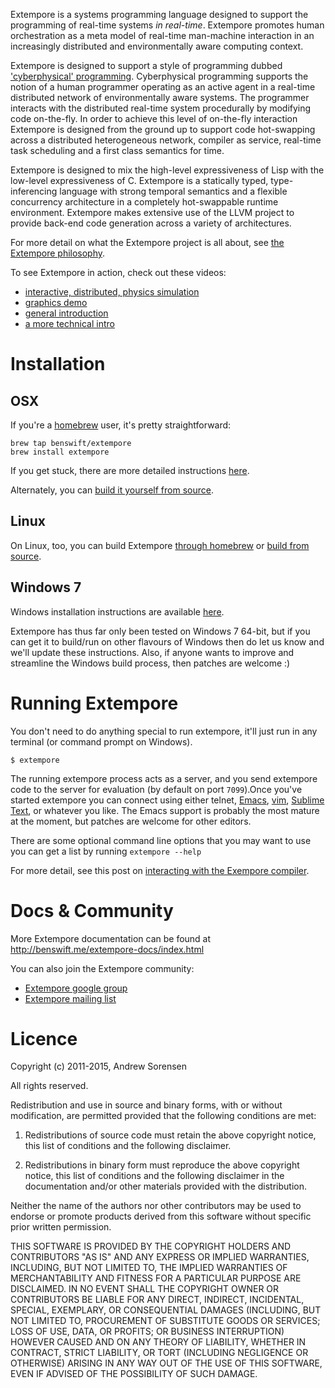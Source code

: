 Extempore is a systems programming language designed to support the
programming of real-time systems *in real-time*. Extempore promotes
human orchestration as a meta model of real-time man-machine
interaction in an increasingly distributed and environmentally aware
computing context.

Extempore is designed to support a style of programming dubbed
['cyberphysical' programming](http://dl.acm.org/citation.cfm?id=1869526).
Cyberphysical programming supports the notion of a human programmer
operating as an active agent in a real-time distributed network of
environmentally aware systems. The programmer interacts with the
distributed real-time system procedurally by modifying code
on-the-fly. In order to achieve this level of on-the-fly interaction
Extempore is designed from the ground up to support code hot-swapping
across a distributed heterogeneous network, compiler as service,
real-time task scheduling and a first class semantics for time.

Extempore is designed to mix the high-level expressiveness of Lisp
with the low-level expressiveness of C.  Extempore is a statically
typed, type-inferencing language with strong temporal semantics and
a flexible concurrency architecture in a completely hot-swappable
runtime environment.  Extempore makes extensive use of the LLVM
project to provide back-end code generation across a variety of
architectures.

For more detail on what the Extempore project is all about, see
[the Extempore philosophy](http://benswift.me/2012-08-07-extempore-philosophy.html). 

To see Extempore in action, check out these videos:

- [interactive, distributed, physics simulation](http://vimeo.com/52964510)
- [graphics demo](http://vimeo.com/37293927)
- [general introduction](http://vimeo.com/21956071)
- [a more technical intro](http://vimeo.com/20502359)

# Installation

## OSX

If you're a [homebrew](http://brew.sh/) user, it's pretty
straightforward:

```shell
brew tap benswift/extempore
brew install extempore
```

If you get stuck, there are more detailed instructions
[here](http://benswift.me/2013/11/12/building-extempore-through-homebrew/).

Alternately, you can [build it yourself from source](http://benswift.me/2013-03-20-building-extempore-on-osx-linux.html).

## Linux

On Linux, too, you can build Extempore
[through homebrew](http://benswift.me/2013/11/12/building-extempore-through-homebrew/)
or
[build from source](http://benswift.me/2013-03-20-building-extempore-on-osx-linux.html).

## Windows 7

Windows installation instructions are available [here](http://benswift.me/2013-03-20-building-extempore-on-windows.html).

Extempore has thus far only been tested on Windows 7 64-bit, but if you
can get it to build/run on other flavours of Windows then do let us
know and we'll update these instructions.  Also, if anyone wants to
improve and streamline the Windows build process, then patches are
welcome :)

# Running Extempore

You don't need to do anything special to run extempore, it'll just run
in any terminal (or command prompt on Windows).

```shell
$ extempore
```

The running extempore process acts as a server, and you send extempore
code to the server for evaluation (by default on port `7099`).Once
you've started extempore you can connect using either telnet,
[Emacs](http://benswift.me/2012/10/10/extempore-emacs-cheat-sheet/),
[vim](http://benswift.me/2014/11/07/hacking-extempore-in-vim/),
[Sublime Text](http://benswift.me/2012/10/23/extempore-st2-cheat-sheet/),
or whatever you like. The Emacs support is probably the most mature at
the moment, but patches are welcome for other editors.

There are some optional command line options that you may want to use
you can get a list by running `extempore --help`

For more detail, see this post on
[interacting with the Exempore compiler](http://benswift.me/2012-09-26-interacting-with-the-extempore-compiler.html).


# Docs & Community

More Extempore documentation can be found at http://benswift.me/extempore-docs/index.html

You can also join the Extempore community:

- [Extempore google group](http://groups.google.com/group/extemporelang)
- [Extempore mailing list](mailto:extemporelang@googlegroups.com)

# Licence

Copyright (c) 2011-2015, Andrew Sorensen

All rights reserved.

Redistribution and use in source and binary forms, with or without 
modification, are permitted provided that the following conditions are met:

1. Redistributions of source code must retain the above copyright notice, 
   this list of conditions and the following disclaimer.

2. Redistributions in binary form must reproduce the above copyright notice,
   this list of conditions and the following disclaimer in the documentation 
   and/or other materials provided with the distribution.

Neither the name of the authors nor other contributors may be used to endorse
or promote products derived from this software without specific prior written 
permission.

THIS SOFTWARE IS PROVIDED BY THE COPYRIGHT HOLDERS AND CONTRIBUTORS "AS IS" 
AND ANY EXPRESS OR IMPLIED WARRANTIES, INCLUDING, BUT NOT LIMITED TO, THE 
IMPLIED WARRANTIES OF MERCHANTABILITY AND FITNESS FOR A PARTICULAR PURPOSE 
ARE DISCLAIMED. IN NO EVENT SHALL THE COPYRIGHT OWNER OR CONTRIBUTORS BE 
LIABLE FOR ANY DIRECT, INDIRECT, INCIDENTAL, SPECIAL, EXEMPLARY, OR 
CONSEQUENTIAL DAMAGES (INCLUDING, BUT NOT LIMITED TO, PROCUREMENT OF 
SUBSTITUTE GOODS OR SERVICES; LOSS OF USE, DATA, OR PROFITS; OR BUSINESS 
INTERRUPTION) HOWEVER CAUSED AND ON ANY THEORY OF LIABILITY, WHETHER IN 
CONTRACT, STRICT LIABILITY, OR TORT (INCLUDING NEGLIGENCE OR OTHERWISE) 
ARISING IN ANY WAY OUT OF THE USE OF THIS SOFTWARE, EVEN IF ADVISED OF THE 
POSSIBILITY OF SUCH DAMAGE.
